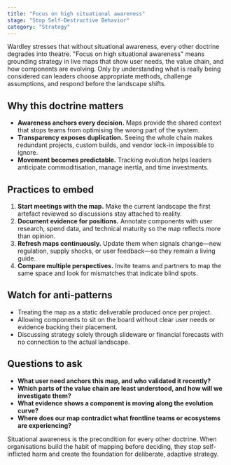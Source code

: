 ```yaml
---
title: "Focus on high situational awareness"
stage: "Stop Self-Destructive Behavior"
category: "Strategy"
---
```


Wardley stresses that without situational awareness, every other doctrine degrades into theatre. "Focus on high situational awareness" means grounding strategy in live maps that show user needs, the value chain, and how components are evolving. Only by understanding what is really being considered can leaders choose appropriate methods, challenge assumptions, and respond before the landscape shifts.

## Why this doctrine matters

- **Awareness anchors every decision.** Maps provide the shared context that stops teams from optimising the wrong part of the system.
- **Transparency exposes duplication.** Seeing the whole chain makes redundant projects, custom builds, and vendor lock-in impossible to ignore.
- **Movement becomes predictable.** Tracking evolution helps leaders anticipate commoditisation, manage inertia, and time investments.

## Practices to embed

1. **Start meetings with the map.** Make the current landscape the first artefact reviewed so discussions stay attached to reality.
2. **Document evidence for positions.** Annotate components with user research, spend data, and technical maturity so the map reflects more than opinion.
3. **Refresh maps continuously.** Update them when signals change—new regulation, supply shocks, or user feedback—so they remain a living guide.
4. **Compare multiple perspectives.** Invite teams and partners to map the same space and look for mismatches that indicate blind spots.

## Watch for anti-patterns

- Treating the map as a static deliverable produced once per project.
- Allowing components to sit on the board without clear user needs or evidence backing their placement.
- Discussing strategy solely through slideware or financial forecasts with no connection to the actual landscape.

## Questions to ask

- **What user need anchors this map, and who validated it recently?**
- **Which parts of the value chain are least understood, and how will we investigate them?**
- **What evidence shows a component is moving along the evolution curve?**
- **Where does our map contradict what frontline teams or ecosystems are experiencing?**

Situational awareness is the precondition for every other doctrine. When organisations build the habit of mapping before deciding, they stop self-inflicted harm and create the foundation for deliberate, adaptive strategy.
